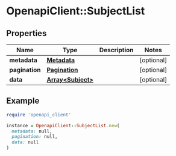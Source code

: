 # OpenapiClient::SubjectList

## Properties

| Name | Type | Description | Notes |
| ---- | ---- | ----------- | ----- |
| **metadata** | [**Metadata**](Metadata.md) |  | [optional] |
| **pagination** | [**Pagination**](Pagination.md) |  | [optional] |
| **data** | [**Array&lt;Subject&gt;**](Subject.md) |  | [optional] |

## Example

```ruby
require 'openapi_client'

instance = OpenapiClient::SubjectList.new(
  metadata: null,
  pagination: null,
  data: null
)
```

